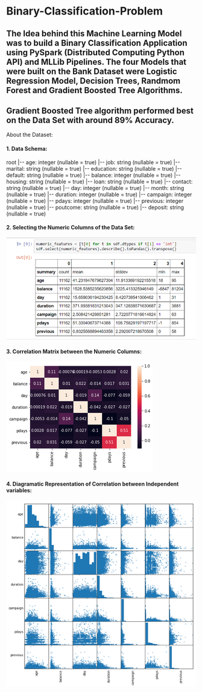 # Binary-Classification-Problem

## The Idea behind this Machine Learning Model was to build a Binary Classification Application using PySpark (Distributed Computing Python API) and MLLib Pipelines. The four Models that were built on the Bank Dataset were Logistic Regression Model, Decision Trees, Randmom Forest and Gradient Boosted Tree Algorithms.
## Gradient Boosted Tree algorithm performed best on the Data Set with around 89% Accuracy.

About the Dataset:

#### 1. Data Schema:
root
 |-- age: integer (nullable = true)
 |-- job: string (nullable = true)
 |-- marital: string (nullable = true)
 |-- education: string (nullable = true)
 |-- default: string (nullable = true)
 |-- balance: integer (nullable = true)
 |-- housing: string (nullable = true)
 |-- loan: string (nullable = true)
 |-- contact: string (nullable = true)
 |-- day: integer (nullable = true)
 |-- month: string (nullable = true)
 |-- duration: integer (nullable = true)
 |-- campaign: integer (nullable = true)
 |-- pdays: integer (nullable = true)
 |-- previous: integer (nullable = true)
 |-- poutcome: string (nullable = true)
 |-- deposit: string (nullable = true)
 
#### 2. Selecting the Numeric Columns of the Data Set:
 
![ScreenShot](https://github.com/uttasarga9067/Binary-Classification-Problem/blob/main/1.PNG)

#### 3. Correlation Matrix between the Numeric Columns: 

![ScreenShot](https://github.com/uttasarga9067/Binary-Classification-Problem/blob/main/3.png)

#### 4. Diagramatic Representation of Correlation between Independent variables:

![ScreenShot](https://github.com/uttasarga9067/Binary-Classification-Problem/blob/main/2.png)




